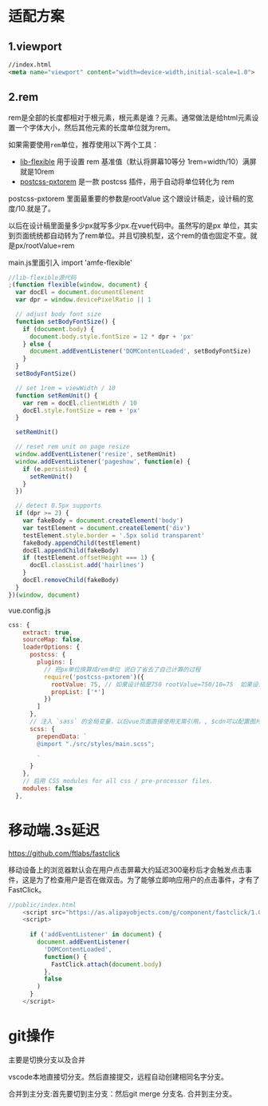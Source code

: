# 适配方案

## 1.viewport

```html
//index.html
<meta name="viewport" content="width=device-width,initial-scale=1.0">

```



## 2.rem

rem是全部的长度都相对于根元素，根元素是谁？<html>元素。通常做法是给html元素设置一个字体大小，然后其他元素的长度单位就为rem。

如果需要使用`rem`单位，推荐使用以下两个工具：

- [lib-flexible](https://github.com/amfe/lib-flexible) 用于设置 rem 基准值（默认将屏幕10等分 1rem=width/10）满屏就是10rem
- [postcss-pxtorem](https://github.com/cuth/postcss-pxtorem) 是一款 postcss 插件，用于自动将单位转化为 rem

postcss-pxtorem 里面最重要的参数是rootValue  这个跟设计稿走，设计稿的宽度/10.就是了。

以后在设计稿里面量多少px就写多少px.在vue代码中。虽然写的是px 单位，其实到页面统统都自动转为了rem单位。并且切换机型，这个rem的值也固定不变。就是px/rootValue=rem

main.js里面引入 import 'amfe-flexible'

```js
//lib-flexible源代码
;(function flexible(window, document) {
  var docEl = document.documentElement
  var dpr = window.devicePixelRatio || 1

  // adjust body font size
  function setBodyFontSize() {
    if (document.body) {
      document.body.style.fontSize = 12 * dpr + 'px'
    } else {
      document.addEventListener('DOMContentLoaded', setBodyFontSize)
    }
  }
  setBodyFontSize()

  // set 1rem = viewWidth / 10
  function setRemUnit() {
    var rem = docEl.clientWidth / 10
    docEl.style.fontSize = rem + 'px'
  }

  setRemUnit()

  // reset rem unit on page resize
  window.addEventListener('resize', setRemUnit)
  window.addEventListener('pageshow', function(e) {
    if (e.persisted) {
      setRemUnit()
    }
  })

  // detect 0.5px supports
  if (dpr >= 2) {
    var fakeBody = document.createElement('body')
    var testElement = document.createElement('div')
    testElement.style.border = '.5px solid transparent'
    fakeBody.appendChild(testElement)
    docEl.appendChild(fakeBody)
    if (testElement.offsetHeight === 1) {
      docEl.classList.add('hairlines')
    }
    docEl.removeChild(fakeBody)
  }
})(window, document)

```



vue.config.js

```js
css: {
    extract: true,
    sourceMap: false,
    loaderOptions: {
      postcss: {
        plugins: [
          // 把px单位换算成rem单位 说白了省去了自己计算的过程
          require('postcss-pxtorem')({
            rootValue: 75, // 如果设计稿是750 rootValue=750/10=75  如果设计稿子是375 rootValue=375/10=37.5
            propList: ['*']
          })
        ]
      },
      // 注入 `sass` 的全局变量，以后vue页面直接使用无需引用。, $cdn可以配置图片cdn
      scss: {
        prependData: `
        @import "./src/styles/main.scss";
     
        `
      }
    },
    // 启用 CSS modules for all css / pre-processor files.
    modules: false
  },

```



# 移动端.3s延迟

<https://github.com/ftlabs/fastclick>

移动设备上的浏览器默认会在用户点击屏幕大约延迟300毫秒后才会触发点击事件，这是为了检查用户是否在做双击。为了能够立即响应用户的点击事件，才有了FastClick。

```js
//public/index.html
    <script src="https://as.alipayobjects.com/g/component/fastclick/1.0.6/fastclick.js"></script>
    <script>
        
      if ('addEventListener' in document) {
        document.addEventListener(
          'DOMContentLoaded',
          function() {
            FastClick.attach(document.body)
          },
          false
        )
      }
    </script>
```



# git操作

主要是切换分支以及合并

vscode本地直接切分支。然后直接提交，远程自动创建相同名字分支。

合并到主分支:首先要切到主分支：然后git merge 分支名. 合并到主分支。

